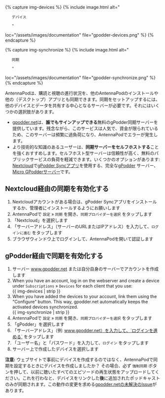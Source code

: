 {% capture img-devices %} {% include image.html alt="

       デバイス

       "

loc="/assets/images/documentation" file="gpodder-devices.png" %} {% endcapture %}

{% capture img-synchronize %} {% include image.html alt="

       同期

       "

loc="/assets/images/documentation" file="gpodder-synchronize.png" %} {% endcapture %}

AntennaPodは、購読と視聴の進行状況を、他のAntennaPodのインストールや他の（デスクトップ）アプリとも同期できます。同期をセットアップするには、他のデバイスとデータを共有する中心となるサーバーが必要です。それにはいくつかの選択肢があります。

* [gpodder.net](https://gpodder.net/)は、**誰でもサインアップできる**無料のgPodder同期サーバーを提供しています。残念ながら、このサービスは人気で、資金が限られているため、このサーバーは頻繁に過負荷になり、AntennaPodでエラーが発生します。
* より技術的な知識のあるユーザーは、**同期サーバーをセルフホストする**ことを強くおすすめします。セルフホスト型サーバーは信頼性が高く、無料のパブリックサービスの負荷を軽減できます。いくつかのオプションがあります: [Nextcloud](https://nextcloud.com/install/#instructions-server)で[gPodder Syncアプリ](https://apps.nextcloud.com/apps/gpoddersync)を使用する、完全な[gPodder](https://gpoddernet.readthedocs.io/en/latest/dev/installation.html) サーバー、[Micro GPodderサーバー](https://github.com/bohwaz/micro-gpodder-server)です。

## Nextcloud経由の同期を有効化する

1. Nextcloudアカウントがある場合は、gPodder Syncアプリをインストールするか、管理者にインストールするようにお願いします
1. AntennaPodで `設定` » `同期` を開き、`同期プロバイダーを選択` をタップします
1. 「Nextcloud」を選択します
1. 「サーバーアドレス」（サーバーのURLまたはIPアドレス）を入力して、`ログインに進む` をタップします
1. ブラウザウィンドウ上でログインして、AntennaPodを開いて認証します

## gPodder経由で同期を有効化する

1. サーバー www.gpodder.net または自分自身のサーバーでアカウントを作成します
1. When you have an account, log in on the webserver and create a device under `Subscriptions` » `Devices` for each client that you use:<br />{{ img-devices | strip }}
1. When you have added the devices to your account, link them using the "Configure" button. This way, gpodder.net automatically keeps the activated devices synchronized.<br />{{ img-synchronize | strip }}
1. AntennaPodで `設定` » `同期` を開き、`同期プロバイダーを選択` をタップします
1. 「gPodder」を選択します
1. 「サーバーアドレス」（例: www.gpodder.net）を入力して、`ログインを進める` をタップします
1. 「ユーザー名」と「パスワード」を入力して、`ログイン` をタップします
1. サーバー上で作成したデバイスを選択します

**注意:** ウェブサイトで事前にデバイスを作成するのではなく、AntennaPodで同期を設定するときにデバイスを作成しましたか？ その場合、必ず `強制同期` ボタンを押して、以前に聴いたすべてのエピソードの再生状態をアップロードしてください。これを行わなと、デバイスをリンクした**後**に追加されたポッドキャストのみが同期されます。この動作の変更を求める[gpodder.netの未解決のIssue](https://github.com/gpodder/mygpo/issues/388)があります。
